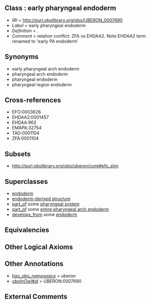 
## Class : early pharyngeal endoderm

 * *IRI* = http://purl.obolibrary.org/obo/UBERON_0007690
 * *Label* = early pharyngeal endoderm
 * *Definition* = .
 * *Comment* = relation conflict: ZFA vs EHDAA2. Note EHDAA2 term renamed to 'early PA endoderm'

## Synonyms

 * early pharyngeal arch endoderm
 * pharyngeal arch endoderm
 * pharyngeal endoderm
 * pharyngeal region endoderm

## Cross-references

 * EFO:0003626
 * EHDAA2:0001457
 * EHDAA:962
 * EMAPA:32754
 * TAO:0001104
 * ZFA:0001104

## Subsets

 * http://purl.obolibrary.org/obo/uberon/core#efo_slim

## Superclasses

 * [endoderm](../../UBERON/25/UBERON_0000925.md)
 * [endoderm-derived structure](../../UBERON/19/UBERON_0004119.md)
 * [part_of](../../BFO/50/BFO_0000050.md) some [pharyngeal system](../../UBERON/14/UBERON_0008814.md)
 * [part_of](../../BFO/50/BFO_0000050.md) some [entire pharyngeal arch endoderm](../../UBERON/22/UBERON_0009722.md)
 * [develops_from](../../RO/02/RO_0002202.md) some [endoderm](../../UBERON/25/UBERON_0000925.md)

## Equivalencies


## Other Logical Axioms


## Other Annotations

 * *[has_obo_namespace](../../ce/oboInOwl#hasOBONamespace.md)* = uberon
 * *[oboInOwl#id](../../id/oboInOwl#id.md)* = UBERON:0007690

## External Comments


